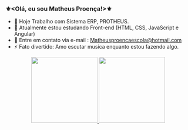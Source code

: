 ### ⚜️<Olá, eu sou Matheus Proença!>⚜️


- 🔭 Hoje Trabalho com Sistema ERP, PROTHEUS.
- 🌱 Atualmente estou estudando Front-end (HTML, CSS, JavaScript e Angular)
- 👯 Entre em contato via e-mail : Matheusproencaescola@hotmail.com
- ⚡ Fato divertido: Amo escutar musica enquanto estou fazendo algo.

<div align="center">
  <a href="https://github.com/mattproenca">
  <img height="180em" src="https://github-readme-stats.vercel.app/api?username=mattproenca&show_icons=true&theme=dracula&include_all_commits=true&count_private=true"/>
  <img height="180em" src="https://github-readme-stats.vercel.app/api/top-langs/?username=mattproenca&layout=compact&langs_count=7&theme=dracula"/>
</div>
  
  ##
 
